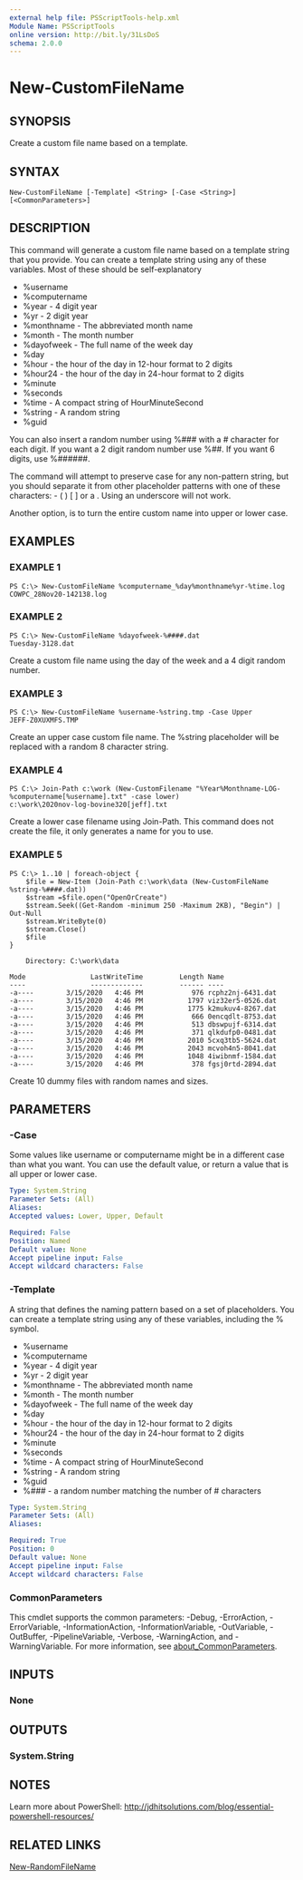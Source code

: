 ```yaml
---
external help file: PSScriptTools-help.xml
Module Name: PSScriptTools
online version: http://bit.ly/31LsDoS
schema: 2.0.0
---
```


# New-CustomFileName

## SYNOPSIS
Create a custom file name based on a template.

## SYNTAX

```
New-CustomFileName [-Template] <String> [-Case <String>] [<CommonParameters>]
```

## DESCRIPTION
This command will generate a custom file name based on a template string that you provide.
You can create a template string using any of these variables.
Most of these should be self-explanatory

- %username
- %computername
- %year  - 4 digit year
- %yr  - 2 digit year
- %monthname - The abbreviated month name
- %month  - The month number
- %dayofweek - The full name of the week day
- %day
- %hour - the hour of the day in 12-hour format to 2 digits
- %hour24 - the hour of the day in 24-hour format to 2 digits
- %minute
- %seconds
- %time  - A compact string of HourMinuteSecond
- %string - A random string
- %guid

You can also insert a random number using %### with a # character for each digit.
If you want a 2 digit random number use %##.
If you want 6 digits, use %######.

The command will attempt to preserve case for any non-pattern string, but you should separate it from other placeholder patterns with one of these characters: - ( ) \[ \] or a .
Using an underscore will not work.

Another option, is to turn the entire custom name into upper or lower case.

## EXAMPLES

### EXAMPLE 1
```
PS C:\> New-CustomFileName %computername_%day%monthname%yr-%time.log
COWPC_28Nov20-142138.log
```

### EXAMPLE 2
```
PS C:\> New-CustomFileName %dayofweek-%####.dat
Tuesday-3128.dat
```

Create a custom file name using the day of the week and a 4 digit random number.

### EXAMPLE 3
```
PS C:\> New-CustomFileName %username-%string.tmp -Case Upper
JEFF-Z0XUXMFS.TMP
```

Create an upper case custom file name.
The %string placeholder will be replaced with a random 8 character string.

### EXAMPLE 4
```
PS C:\> Join-Path c:\work (New-CustomFilename "%Year%Monthname-LOG-%computername[%username].txt" -case lower)
c:\work\2020nov-log-bovine320[jeff].txt
```

Create a lower case filename using Join-Path.
This command does not create the file, it only generates a name for you to use.

### EXAMPLE 5
```
PS C:\> 1..10 | foreach-object {
    $file = New-Item (Join-Path c:\work\data (New-CustomFileName %string-%####.dat))
    $stream =$file.open("OpenOrCreate")
    $stream.Seek((Get-Random -minimum 250 -Maximum 2KB), "Begin") | Out-Null
    $stream.WriteByte(0)
    $stream.Close()
    $file
}

    Directory: C:\work\data

Mode                LastWriteTime         Length Name
----                -------------         ------ ----
-a----        3/15/2020   4:46 PM            976 rcphz2nj-6431.dat
-a----        3/15/2020   4:46 PM           1797 viz32er5-0526.dat
-a----        3/15/2020   4:46 PM           1775 k2mukuv4-8267.dat
-a----        3/15/2020   4:46 PM            666 0encqdlt-8753.dat
-a----        3/15/2020   4:46 PM            513 dbswpujf-6314.dat
-a----        3/15/2020   4:46 PM            371 qlkdufp0-0481.dat
-a----        3/15/2020   4:46 PM           2010 5cxq3tb5-5624.dat
-a----        3/15/2020   4:46 PM           2043 mcvoh4n5-8041.dat
-a----        3/15/2020   4:46 PM           1048 4iwibnmf-1584.dat
-a----        3/15/2020   4:46 PM            378 fgsj0rtd-2894.dat
```

Create 10 dummy files with random names and sizes.

## PARAMETERS

### -Case
Some values like username or computername might be in a different case than what you want.
You can use the default value, or return a value that is all upper or lower case.

```yaml
Type: System.String
Parameter Sets: (All)
Aliases:
Accepted values: Lower, Upper, Default

Required: False
Position: Named
Default value: None
Accept pipeline input: False
Accept wildcard characters: False
```

### -Template
A string that defines the naming pattern based on a set of placeholders.
You can create a template string using any of these variables, including the % symbol.

- %username
- %computername
- %year  - 4 digit year
- %yr  - 2 digit year
- %monthname - The abbreviated month name
- %month  - The month number
- %dayofweek - The full name of the week day
- %day
- %hour - the hour of the day in 12-hour format to 2 digits
- %hour24 - the hour of the day in 24-hour format to 2 digits
- %minute
- %seconds
- %time  - A compact string of HourMinuteSecond
- %string - A random string
- %guid
- %### - a random number matching the number of # characters

```yaml
Type: System.String
Parameter Sets: (All)
Aliases:

Required: True
Position: 0
Default value: None
Accept pipeline input: False
Accept wildcard characters: False
```

### CommonParameters
This cmdlet supports the common parameters: -Debug, -ErrorAction, -ErrorVariable, -InformationAction, -InformationVariable, -OutVariable, -OutBuffer, -PipelineVariable, -Verbose, -WarningAction, and -WarningVariable. For more information, see [about_CommonParameters](http://go.microsoft.com/fwlink/?LinkID=113216).

## INPUTS

### None
## OUTPUTS

### System.String
## NOTES
Learn more about PowerShell: http://jdhitsolutions.com/blog/essential-powershell-resources/

## RELATED LINKS

[New-RandomFileName]()


